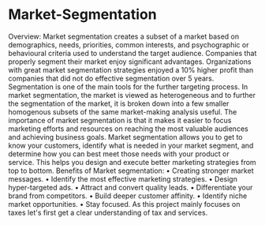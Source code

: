 # Market-Segmentation
Overview:
             Market segmentation creates a subset of a market based on demographics, needs, priorities, common interests, and psychographic or behavioural criteria used to understand the target audience.
            Companies that properly segment their market enjoy significant advantages. Organizations with great market segmentation strategies enjoyed a 10% higher profit than companies that did not do effective segmentation over 5 years.
            Segmentation is one of the main tools for the further targeting process. In market segmentation, the market is viewed as heterogeneous and to further the segmentation of the market, it is broken down into a few smaller homogenous subsets of the same market-making analysis useful. The importance of market segmentation is that it makes it easier to focus marketing efforts and resources on reaching the most valuable audiences and achieving business goals. Market segmentation allows you to get to know your customers, identify what is needed in your market segment, and determine how you can best meet those needs with your product or service. This helps you design and execute better marketing strategies from top to bottom.
Benefits of Market segmentation:
•	Creating stronger market messages.
•	Identify the most effective marketing strategies.
•	Design hyper-targeted ads.
•	Attract and convert quality leads.
•	Differentiate your brand from competitors.
•	Build deeper customer affinity.
•	Identify niche market opportunities.
•	Stay focused.
        As this project mainly focuses on taxes let's first get a clear understanding of tax and services.

